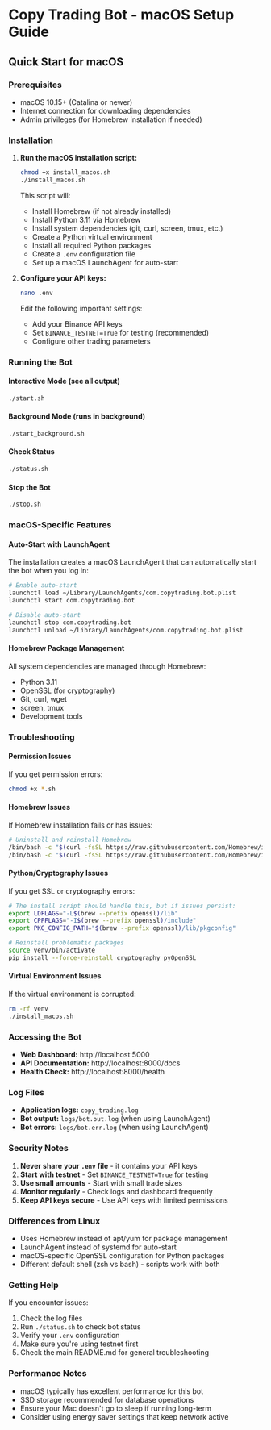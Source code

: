 # Copy Trading Bot - macOS Setup Guide

## Quick Start for macOS

### Prerequisites
- macOS 10.15+ (Catalina or newer)
- Internet connection for downloading dependencies
- Admin privileges (for Homebrew installation if needed)

### Installation

1. **Run the macOS installation script:**
   ```bash
   chmod +x install_macos.sh
   ./install_macos.sh
   ```

   This script will:
   - Install Homebrew (if not already installed)
   - Install Python 3.11 via Homebrew
   - Install system dependencies (git, curl, screen, tmux, etc.)
   - Create a Python virtual environment
   - Install all required Python packages
   - Create a `.env` configuration file
   - Set up a macOS LaunchAgent for auto-start

2. **Configure your API keys:**
   ```bash
   nano .env
   ```
   
   Edit the following important settings:
   - Add your Binance API keys
   - Set `BINANCE_TESTNET=True` for testing (recommended)
   - Configure other trading parameters

### Running the Bot

#### Interactive Mode (see all output)
```bash
./start.sh
```

#### Background Mode (runs in background)
```bash
./start_background.sh
```

#### Check Status
```bash
./status.sh
```

#### Stop the Bot
```bash
./stop.sh
```

### macOS-Specific Features

#### Auto-Start with LaunchAgent
The installation creates a macOS LaunchAgent that can automatically start the bot when you log in:

```bash
# Enable auto-start
launchctl load ~/Library/LaunchAgents/com.copytrading.bot.plist
launchctl start com.copytrading.bot

# Disable auto-start
launchctl stop com.copytrading.bot
launchctl unload ~/Library/LaunchAgents/com.copytrading.bot.plist
```

#### Homebrew Package Management
All system dependencies are managed through Homebrew:
- Python 3.11
- OpenSSL (for cryptography)
- Git, curl, wget
- screen, tmux
- Development tools

### Troubleshooting

#### Permission Issues
If you get permission errors:
```bash
chmod +x *.sh
```

#### Homebrew Issues
If Homebrew installation fails or has issues:
```bash
# Uninstall and reinstall Homebrew
/bin/bash -c "$(curl -fsSL https://raw.githubusercontent.com/Homebrew/install/HEAD/uninstall.sh)"
/bin/bash -c "$(curl -fsSL https://raw.githubusercontent.com/Homebrew/install/HEAD/install.sh)"
```

#### Python/Cryptography Issues
If you get SSL or cryptography errors:
```bash
# The install script should handle this, but if issues persist:
export LDFLAGS="-L$(brew --prefix openssl)/lib"
export CPPFLAGS="-I$(brew --prefix openssl)/include"
export PKG_CONFIG_PATH="$(brew --prefix openssl)/lib/pkgconfig"

# Reinstall problematic packages
source venv/bin/activate
pip install --force-reinstall cryptography pyOpenSSL
```

#### Virtual Environment Issues
If the virtual environment is corrupted:
```bash
rm -rf venv
./install_macos.sh
```

### Accessing the Bot

- **Web Dashboard:** http://localhost:5000
- **API Documentation:** http://localhost:8000/docs
- **Health Check:** http://localhost:8000/health

### Log Files

- **Application logs:** `copy_trading.log`
- **Bot output:** `logs/bot.out.log` (when using LaunchAgent)
- **Bot errors:** `logs/bot.err.log` (when using LaunchAgent)

### Security Notes

1. **Never share your `.env` file** - it contains your API keys
2. **Start with testnet** - Set `BINANCE_TESTNET=True` for testing
3. **Use small amounts** - Start with small trade sizes
4. **Monitor regularly** - Check logs and dashboard frequently
5. **Keep API keys secure** - Use API keys with limited permissions

### Differences from Linux

- Uses Homebrew instead of apt/yum for package management
- LaunchAgent instead of systemd for auto-start
- macOS-specific OpenSSL configuration for Python packages
- Different default shell (zsh vs bash) - scripts work with both

### Getting Help

If you encounter issues:
1. Check the log files
2. Run `./status.sh` to check bot status
3. Verify your `.env` configuration
4. Make sure you're using testnet first
5. Check the main README.md for general troubleshooting

### Performance Notes

- macOS typically has excellent performance for this bot
- SSD storage recommended for database operations
- Ensure your Mac doesn't go to sleep if running long-term
- Consider using energy saver settings that keep network active

